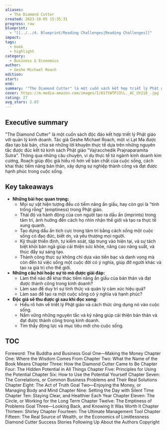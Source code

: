 ```yaml
---
aliases:
  - The Diamond Cutter
created: 2023-10-05 15:35:31
progress: raw
blueprint:
  - "[[../../4. Blueprint/Reading Challenges|Reading Challenges]]"
impact: 
tags:
  - book
  - highlight
category:
  - Business & Economics
author:
  - Geshe Michael Roach
edition: 
start: 
end: 
summary: '"The Diamond Cutter" là một cuốn sách kết hợp triết lý Phật giáo với quản lý kinh doanh, cung cấp những lời khuyên thực tế để đạt được thành công và hạnh phúc trong cuộc sống. Tác giả Geshe Michael Roach chia sẻ những nguyên tắc từ kinh sách Phật giáo "Vajracchedik Prajnaparamita Sutra" để giúp độc giả hiểu rõ hơn về bản chất của cuộc sống, cách khai thác tiềm năng bản thân và tạo dựng thành công bền vững.'
cover: https://m.media-amazon.com/images/I/817tWTPJ3lL._AC_UY218_.jpg
rating: 27
avg_stars: 2.85
---
```



## Executive summary

"The Diamond Cutter" là một cuốn sách độc đáo kết hợp triết lý Phật giáo với quản lý kinh doanh. Tác giả Geshe Michael Roach, một vị Lạt Ma được đào tạo bài bản,  chia sẻ những lời khuyên thực tế  dựa trên những nguyên tắc được đúc kết từ kinh sách Phật giáo  "Vajracchedik Prajnaparamita Sutra".   Thông qua những câu chuyện, ví dụ thực tế từ ngành kinh doanh kim cương, Roach  giúp độc giả hiểu rõ hơn về bản chất của cuộc sống, cách khai thác tiềm năng bản thân,  xây dựng sự nghiệp thành công và đạt được hạnh phúc trong cuộc sống. 

## Key takeaways

* **Những bài học quan trọng:**
    * Mọi sự vật hiện tượng đều có tiềm năng ẩn giấu, hay còn gọi là "tính trống rỗng" (emptiness) trong Phật giáo. 
    *  Thái độ và hành động của con người  tạo ra dấu ấn (imprints) trong tâm trí,  ảnh hưởng đến cách họ nhìn nhận thế giới và tạo ra thực tế xung quanh. 
    *  Tạo dựng dấu ấn tích cực  trong tâm trí bằng cách sống một cuộc sống có đạo đức,  biết ơn, và yêu thương mọi người.
    *  Kỹ thuật thiền định,  tự kiểm soát,  tập trung vào hiện tại, và  sự tách biệt khỏi bản ngã  giúp cải thiện sức khỏe,  nâng cao năng suất,  và  thúc đẩy sự sáng tạo.
    *  Thành công thực sự không chỉ dựa vào tiền bạc và danh vọng mà còn đến từ việc sống một cuộc đời có ý nghĩa, giúp đỡ người khác và tạo ra giá trị cho thế giới.
* **Những câu hỏi hoặc sự tò mò được giải đáp:**
    *  Làm thế nào để khai thác tiềm năng ẩn giấu của bản thân và đạt được thành công trong kinh doanh?
    *  Làm sao để duy trì sự tỉnh thức và quản lý cảm xúc hiệu quả?
    *  Làm sao để tạo ra một cuộc sống có ý nghĩa và hạnh phúc?
* **Độc giả sẽ thu được gì sau khi đọc xong:**
    *  Hiểu rõ hơn về triết lý Phật giáo và cách thức ứng dụng nó vào cuộc sống.
    *  Nắm vững những nguyên tắc và kỹ năng giúp cải thiện bản thân và đạt được thành công trong kinh doanh.
    *  Tìm thấy động lực và mục tiêu mới cho cuộc sống.


## TOC

Foreword: The Buddha and Business
Goal One—Making the Money
Chapter One: Where the Wisdom Comes From
Chapter Two: What the Name of the Book Means
Chapter Three: How the Diamond Cutter Came to Be
Chapter Four: The Hidden Potential in All Things
Chapter Five: Principles for Using the Potential
Chapter Six: How to Use the Potential Yourself
Chapter Seven: The Correlations, or Common Business Problems and Their Real Solutions
Chapter Eight: The Act of Truth
Goal Two—Enjoying the Money, or Managing Body and Mind
Chapter Nine: Setting the Day with Silent Time
Chapter Ten: Staying Clear, and Healthier Each Year
Chapter Eleven: The Circle, or Working for the Long Term
Chapter Twelve: The Emptiness of Problems
Goal Three—Looking Back, and Knowing It Was Worth It
Chapter Thirteen: Shirley
Chapter Fourteen: The Ultimate Management Tool
Chapter Fifteen: The Real Source of Wealth, or the Economics of Limitlessness
Diamond Cutter Success Stories
Following Up
About the Authors
Copyright 

